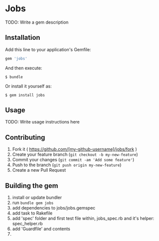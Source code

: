 # Jobs

TODO: Write a gem description

## Installation

Add this line to your application's Gemfile:

```ruby
gem 'jobs'
```

And then execute:

    $ bundle

Or install it yourself as:

    $ gem install jobs

## Usage

TODO: Write usage instructions here

## Contributing

1. Fork it ( https://github.com/[my-github-username]/jobs/fork )
2. Create your feature branch (`git checkout -b my-new-feature`)
3. Commit your changes (`git commit -am 'Add some feature'`)
4. Push to the branch (`git push origin my-new-feature`)
5. Create a new Pull Request

## Building the gem

1. install or update bundler
2. run `bundle gem jobs`
3. add dependencies to jobs/jobs.gemspec
4. add task to Rakefile
5. add 'spec' folder and first test file within, jobs\_spec.rb and it's helper: spec\_helper.rb
6. add 'Guardfile' and contents
7. 